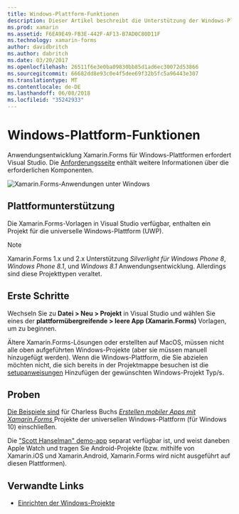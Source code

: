 ```yaml
---
title: Windows-Plattform-Funktionen
description: Dieser Artikel beschreibt die Unterstützung der Windows-Plattform, die in Xamarin.Forms verfügbar ist.
ms.prod: xamarin
ms.assetid: F6EA9E49-FB3E-442F-AF13-B7AD0C80D11F
ms.technology: xamarin-forms
author: davidbritch
ms.author: dabritch
ms.date: 03/20/2017
ms.openlocfilehash: 26511f6e3e0ba09830bb85d1ad6ec30072d53866
ms.sourcegitcommit: 66682dd8e93c0e4f5dee69f32b5fc5a96443e307
ms.translationtype: MT
ms.contentlocale: de-DE
ms.lasthandoff: 06/08/2018
ms.locfileid: "35242933"
---
```

# <a name="windows-platform-features"></a>Windows-Plattform-Funktionen

Anwendungsentwicklung Xamarin.Forms für Windows-Plattformen erfordert Visual Studio. Die [Anforderungsseite](~/xamarin-forms/get-started/installation.md) enthält weitere Informationen über die erforderlichen Komponenten.

![](images/allhanselman.png "Xamarin.Forms-Anwendungen unter Windows")

## <a name="platform-support"></a>Plattformunterstützung

Die Xamarin.Forms-Vorlagen in Visual Studio verfügbar, enthalten ein Projekt für die universelle Windows-Plattform (UWP).

> [!NOTE]
> Xamarin.Forms 1.x und 2.x Unterstützung _Silverlight für Windows Phone 8_, _Windows Phone 8.1_, und _Windows 8.1_ Anwendungsentwicklung. Allerdings sind diese Projekttypen veraltet.

## <a name="getting-started"></a>Erste Schritte

Wechseln Sie zu **Datei > Neu > Projekt** in Visual Studio und wählen Sie eines der **plattformübergreifende > leere App (Xamarin.Forms)** Vorlagen, um zu beginnen.

Ältere Xamarin.Forms-Lösungen oder erstellten auf MacOS, müssen nicht alle oben aufgeführten Windows-Projekte (aber sie müssen manuell hinzugefügt werden).
Wenn die Windows-Plattform, die Sie abzielen möchten nicht, die sich bereits in der Projektmappe besuchen ist die [setupanweisungen](installation/index.md) Hinzufügen der gewünschten Windows-Projekt Typ/s.

## <a name="samples"></a>Proben

[Die Beispiele sind](https://github.com/xamarin/xamarin-forms-book-preview-2) für Charless Buchs [ *Erstellen mobiler Apps mit Xamarin.Forms* ](~/xamarin-forms/creating-mobile-apps-xamarin-forms/index.md) Projekte der universellen Windows-Plattform (für Windows 10) einschließen.

Die ["Scott Hanselman" demo-app](https://github.com/jamesmontemagno/Hanselman.Forms) separat verfügbar ist, und weist daneben Apple Watch und tragen Sie Android-Projekte (bzw. mithilfe von Xamarin.iOS und Xamarin.Android, Xamarin.Forms wird nicht ausgeführt auf diesen Plattformen).

## <a name="related-links"></a>Verwandte Links

- [Einrichten der Windows-Projekte](~/xamarin-forms/platform/windows/installation/index.md)
